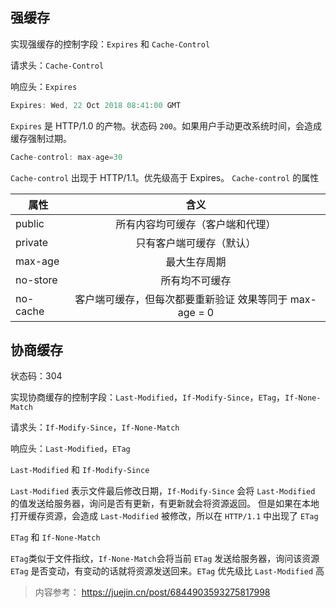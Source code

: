 ## 强缓存

实现强缓存的控制字段：`Expires` 和 `Cache-Control`

请求头：`Cache-Control`

响应头：`Expires`

```javascript
Expires: Wed, 22 Oct 2018 08:41:00 GMT
```

`Expires` 是 HTTP/1.0 的产物。状态码 `200`。如果用户手动更改系统时间，会造成缓存强制过期。

```javascript
Cache-control: max-age=30
```

`Cache-control` 出现于 HTTP/1.1。优先级高于 Expires。
`Cache-control` 的属性

| 属性     |                          含义                           |
| -------- | :-----------------------------------------------------: |
| public   |            所有内容均可缓存（客户端和代理）             |
| private  |                只有客户端可缓存（默认）                 |
| max-age  |                      最大生存周期                       |
| no-store |                     所有均不可缓存                      |
| no-cache | 客户端可缓存，但每次都要重新验证 效果等同于 max-age = 0 |

## 协商缓存

状态码：304

实现协商缓存的控制字段：`Last-Modified`，`If-Modify-Since`，`ETag`，`If-None-Match`

请求头：`If-Modify-Since`，`If-None-Match`

响应头：`Last-Modified`，`ETag`

`Last-Modified` 和 `If-Modify-Since`

`Last-Modified` 表示文件最后修改日期，`If-Modify-Since` 会将 `Last-Modified` 的值发送给服务器，询问是否有更新，有更新就会将资源返回。
但是如果在本地打开缓存资源，会造成 `Last-Modified` 被修改，所以在 `HTTP/1.1` 中出现了 `ETag`

`ETag` 和 `If-None-Match`

`ETag`类似于文件指纹，`If-None-Match`会将当前 `ETag` 发送给服务器，询问该资源 `ETag` 是否变动，有变动的话就将资源发送回来。`ETag` 优先级比 `Last-Modified` 高

> 内容参考： https://juejin.cn/post/6844903593275817998
